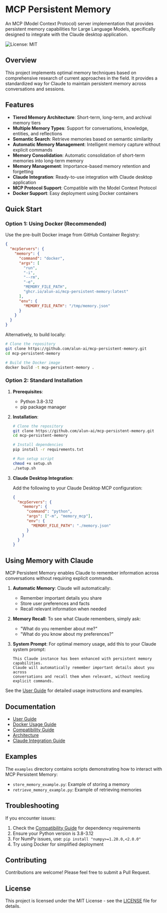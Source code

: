 # MCP Persistent Memory

An MCP (Model Context Protocol) server implementation that provides persistent memory capabilities for Large Language Models, specifically designed to integrate with the Claude desktop application.

![License: MIT](https://img.shields.io/badge/License-MIT-yellow.svg)

## Overview

This project implements optimal memory techniques based on comprehensive research of current approaches in the field. It provides a standardized way for Claude to maintain persistent memory across conversations and sessions.

## Features

- **Tiered Memory Architecture**: Short-term, long-term, and archival memory tiers
- **Multiple Memory Types**: Support for conversations, knowledge, entities, and reflections
- **Semantic Search**: Retrieve memories based on semantic similarity
- **Automatic Memory Management**: Intelligent memory capture without explicit commands
- **Memory Consolidation**: Automatic consolidation of short-term memories into long-term memory
- **Memory Management**: Importance-based memory retention and forgetting
- **Claude Integration**: Ready-to-use integration with Claude desktop application
- **MCP Protocol Support**: Compatible with the Model Context Protocol
- **Docker Support**: Easy deployment using Docker containers

## Quick Start

### Option 1: Using Docker (Recommended)

Use the pre-built Docker image from GitHub Container Registry:

```json
{
  "mcpServers": {
    "memory": {
      "command": "docker",
      "args": [
        "run",
        "-i",
        "--rm",
        "-e",
        "MEMORY_FILE_PATH",
        "ghcr.io/alun-ai/mcp-persistent-memory:latest"
      ],
      "env": {
        "MEMORY_FILE_PATH": "/tmp/memory.json"
      }
    }
  }
}
```

Alternatively, to build locally:

```bash
# Clone the repository
git clone https://github.com/alun-ai/mcp-persistent-memory.git
cd mcp-persistent-memory

# Build the Docker image
docker build -t mcp-persistent-memory .
```

### Option 2: Standard Installation

1. **Prerequisites**:
   - Python 3.8-3.12
   - pip package manager

2. **Installation**:
   ```bash
   # Clone the repository
   git clone https://github.com/alun-ai/mcp-persistent-memory.git
   cd mcp-persistent-memory
   
   # Install dependencies
   pip install -r requirements.txt
   
   # Run setup script
   chmod +x setup.sh
   ./setup.sh
   ```

3. **Claude Desktop Integration**:

   Add the following to your Claude Desktop MCP configuration:

   ```json
   {
     "mcpServers": {
       "memory": {
         "command": "python",
         "args": ["-m", "memory_mcp"],
         "env": {
           "MEMORY_FILE_PATH": "./memory.json"
         }
       }
     }
   }
   ```

## Using Memory with Claude

MCP Persistent Memory enables Claude to remember information across conversations without requiring explicit commands. 

1. **Automatic Memory**: Claude will automatically:
   - Remember important details you share
   - Store user preferences and facts
   - Recall relevant information when needed

2. **Memory Recall**: To see what Claude remembers, simply ask:
   - "What do you remember about me?"
   - "What do you know about my preferences?"

3. **System Prompt**: For optimal memory usage, add this to your Claude system prompt:

   ```
   This Claude instance has been enhanced with persistent memory capabilities.
   Claude will automatically remember important details about you across
   conversations and recall them when relevant, without needing explicit commands.
   ```

See the [User Guide](docs/user_guide.md) for detailed usage instructions and examples.

## Documentation

- [User Guide](docs/user_guide.md)
- [Docker Usage Guide](docs/docker_usage.md)
- [Compatibility Guide](docs/compatibility.md)
- [Architecture](docs/architecture.md)
- [Claude Integration Guide](docs/claude_integration.md)

## Examples

The `examples` directory contains scripts demonstrating how to interact with MCP Persistent Memory:

- `store_memory_example.py`: Example of storing a memory
- `retrieve_memory_example.py`: Example of retrieving memories

## Troubleshooting

If you encounter issues:

1. Check the [Compatibility Guide](docs/compatibility.md) for dependency requirements
2. Ensure your Python version is 3.8-3.12
3. For NumPy issues, use: `pip install "numpy>=1.20.0,<2.0.0"`
4. Try using Docker for simplified deployment

## Contributing

Contributions are welcome! Please feel free to submit a Pull Request.

## License

This project is licensed under the MIT License - see the [LICENSE](LICENSE) file for details.